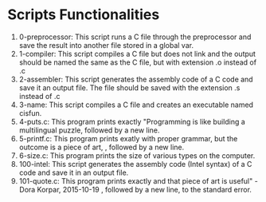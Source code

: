 # Scripts Functionalities

1. 0-preprocessor: This script runs a C file through the preprocessor and save the result into another file stored in a global var.
2. 1-compiler: This script compiles a C file but does not link and the output should be named the same as the C file, but with extension .o instead of .c
3. 2-assembler: This script generates the assembly code of a C code and save it an output file. The file should be saved with the extension .s instead of .c
4. 3-name: This script compiles a C file and creates an executable named cisfun.
5. 4-puts.c: This program prints exactly "Programming is like building a multilingual puzzle, followed by a new line.
6. 5-printf.c: This program prints exatly with proper grammar, but the outcome is a piece of art, , followed by a new line.
7. 6-size.c: This program prints the size of various types on the computer.
8. 100-intel: This script generates the assembly code (Intel syntax) of a C code and save it in an output file.
9. 101-quote.c: This program prints exactly and that piece of art is useful" - Dora Korpar, 2015-10-19 , followed by a new line, to the standard error.
